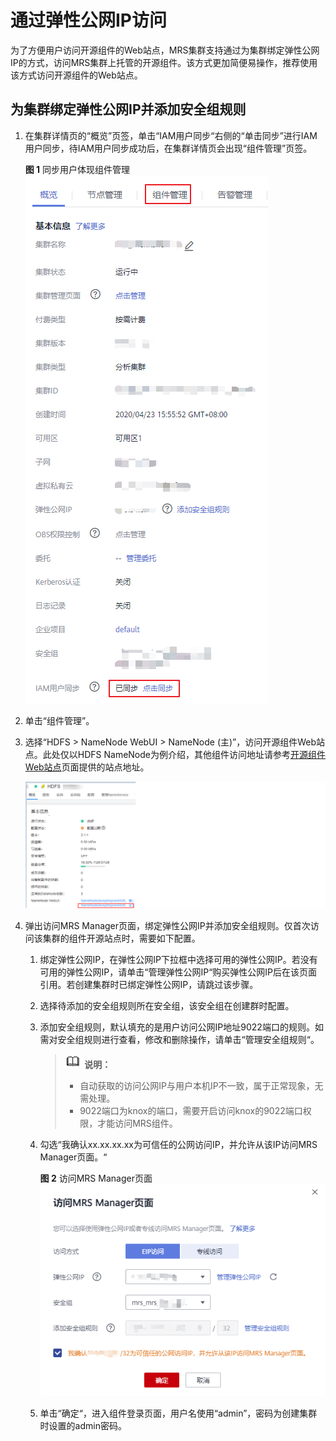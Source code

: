 # 通过弹性公网IP访问<a name="mrs_01_0646"></a>

为了方便用户访问开源组件的Web站点，MRS集群支持通过为集群绑定弹性公网IP的方式，访问MRS集群上托管的开源组件。该方式更加简便易操作，推荐使用该方式访问开源组件的Web站点。

## 为集群绑定弹性公网IP并添加安全组规则<a name="section1664564712116"></a>

1.  在集群详情页的“概览”页签，单击“IAM用户同步“右侧的“单击同步”进行IAM用户同步，待IAM用户同步成功后，在集群详情页会出现“组件管理”页签。

    **图 1**  同步用户体现组件管理<a name="fig12565520121916"></a>  
    ![](figures/同步用户体现组件管理.png "同步用户体现组件管理")

2.  单击“组件管理”。
3.  选择“HDFS \> NameNode WebUI \> NameNode \(主\)”，访问开源组件Web站点。此处仅以HDFS NameNode为例介绍，其他组件访问地址请参考[开源组件Web站点](开源组件Web站点.md)页面提供的站点地址。

    ![](figures/8-07-zh.png)

4.  弹出访问MRS Manager页面，绑定弹性公网IP并添加安全组规则。仅首次访问该集群的组件开源站点时，需要如下配置。
    1.  绑定弹性公网IP，在弹性公网IP下拉框中选择可用的弹性公网IP。若没有可用的弹性公网IP，请单击“管理弹性公网IP“购买弹性公网IP后在该页面引用。若创建集群时已绑定弹性公网IP，请跳过该步骤。
    2.  选择待添加的安全组规则所在安全组，该安全组在创建群时配置。
    3.  添加安全组规则，默认填充的是用户访问公网IP地址9022端口的规则。如需对安全组规则进行查看，修改和删除操作，请单击“管理安全组规则“。

        >![](public_sys-resources/icon-note.gif) **说明：** 
        >-   自动获取的访问公网IP与用户本机IP不一致，属于正常现象，无需处理。
        >-   9022端口为knox的端口，需要开启访问knox的9022端口权限，才能访问MRS组件。

    4.  勾选“我确认xx.xx.xx.xx为可信任的公网访问IP，并允许从该IP访问MRS Manager页面。“

        **图 2**  访问MRS Manager页面<a name="fig1499010361525"></a>  
        ![](figures/访问MRS-Manager页面.png "访问MRS-Manager页面")

    5.  单击“确定“，进入组件登录页面，用户名使用“admin”，密码为创建集群时设置的admin密码。


